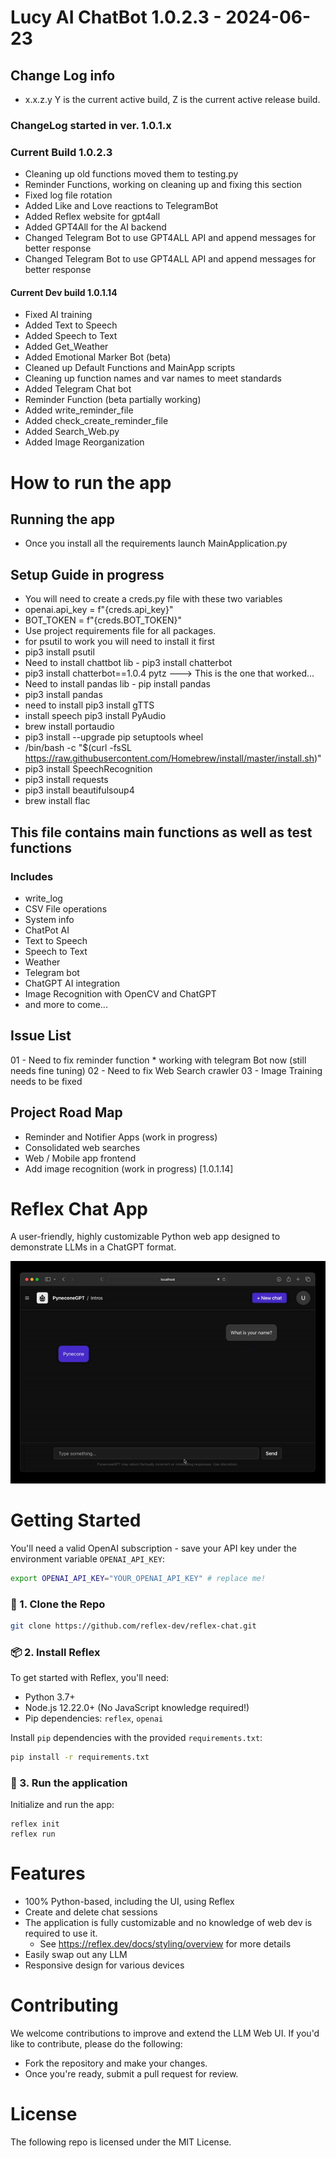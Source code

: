 # Lucy AI ChatBot 1.0.2.3 - 2024-06-23

## Change Log info
- x.x.z.y Y is the current active build, Z is the current active release build.
### ChangeLog started in ver. 1.0.1.x

### Current Build 1.0.2.3

- Cleaning up old functions moved them to testing.py
- Reminder Functions, working on cleaning up and fixing this section
- Fixed log file rotation
- Added Like and Love reactions to TelegramBot
- Added Reflex website for gpt4all
- Added GPT4All for the AI backend
- Changed Telegram Bot to use GPT4ALL API and append messages for better response
- Changed Telegram Bot to use GPT4ALL API and append messages for better response


#### Current Dev build 1.0.1.14
- Fixed AI training
- Added Text to Speech
- Added Speech to Text
- Added Get_Weather
- Added Emotional Marker Bot (beta)
- Cleaned up Default Functions and MainApp scripts
- Cleaning up function names and var names to meet standards
- Added Telegram Chat bot
- Reminder Function (beta partially working)
- Added write_reminder_file
- Added check_create_reminder_file
- Added Search_Web.py
- Added Image Reorganization
 
# How to run the app
## Running the app
- Once you install all the requirements launch MainApplication.py

## Setup Guide in progress
- You will need to create a creds.py file with these two variables
- openai.api_key = f"{creds.api_key}"
- BOT_TOKEN = f"{creds.BOT_TOKEN}"
- Use project requirements file for all packages.
- for psutil to work you will need to install it first
- pip3 install psutil
- Need to install chattbot lib - pip3 install chatterbot
- pip3 install chatterbot==1.0.4 pytz ---> This is the one that worked...
- Need to install pandas lib - pip install pandas
- pip3 install pandas
- need to install pip3 install gTTS
- install speech pip3 install PyAudio
- brew install portaudio
- pip3 install --upgrade pip setuptools wheel
- /bin/bash -c "$(curl -fsSL https://raw.githubusercontent.com/Homebrew/install/master/install.sh)"
- pip3 install SpeechRecognition
- pip3 install requests
- pip3 install beautifulsoup4
- brew install flac

## This file contains main functions as well as test functions
### Includes
- write_log
- CSV File operations
- System info
- ChatPot AI 
- Text to Speech
- Speech to Text
- Weather
- Telegram bot
- ChatGPT AI integration
- Image Recognition with OpenCV and ChatGPT
- and more to come...

## Issue List
01 - Need to fix reminder function
    * working with telegram Bot now (still needs fine tuning)
02 - Need to fix Web Search crawler
03 - Image Training needs to be fixed

## Project Road Map
- Reminder and Notifier Apps (work in progress)
- Consolidated web searches
- Web / Mobile app frontend
- Add image recognition (work in progress) [1.0.1.14]


# Reflex Chat App

A user-friendly, highly customizable Python web app designed to demonstrate LLMs in a ChatGPT format.

<div align="center">
<img src="./docs/demo.gif" alt="icon"/>
</div>

# Getting Started

You'll need a valid OpenAI subscription - save your API key under the environment variable `OPENAI_API_KEY`:

```bash
export OPENAI_API_KEY="YOUR_OPENAI_API_KEY" # replace me!
```

### 🧬 1. Clone the Repo

```bash
git clone https://github.com/reflex-dev/reflex-chat.git
```

### 📦 2. Install Reflex

To get started with Reflex, you'll need:

- Python 3.7+
- Node.js 12.22.0+ \(No JavaScript knowledge required!\)
- Pip dependencies: `reflex`, `openai`

Install `pip` dependencies with the provided `requirements.txt`:

```bash
pip install -r requirements.txt
```

### 🚀 3. Run the application

Initialize and run the app:

```
reflex init
reflex run
```

# Features

- 100% Python-based, including the UI, using Reflex
- Create and delete chat sessions
- The application is fully customizable and no knowledge of web dev is required to use it.
    - See https://reflex.dev/docs/styling/overview for more details 
- Easily swap out any LLM
- Responsive design for various devices

# Contributing

We welcome contributions to improve and extend the LLM Web UI. 
If you'd like to contribute, please do the following:
- Fork the repository and make your changes. 
- Once you're ready, submit a pull request for review.

# License

The following repo is licensed under the MIT License.
